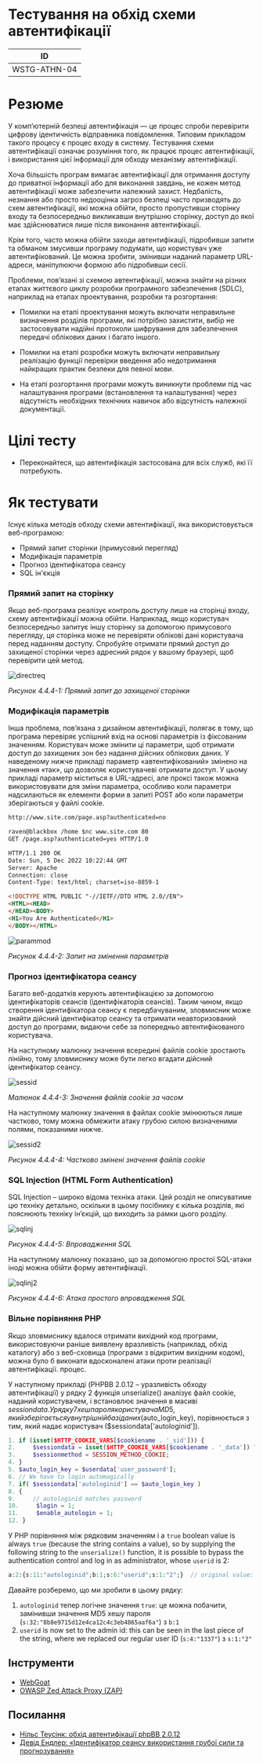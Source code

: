 # Тестування на обхід схеми автентифікації

|ID          |
|------------|
|WSTG-ATHN-04|

# Резюме

У комп’ютерній безпеці автентифікація — це процес спроби перевірити цифрову ідентичність відправника повідомлення. Типовим прикладом такого процесу є процес входу в систему. Тестування схеми автентифікації означає розуміння того, як працює процес автентифікації, і використання цієї інформації для обходу механізму автентифікації.

Хоча більшість програм вимагає автентифікації для отримання доступу до приватної інформації або для виконання завдань, не кожен метод автентифікації може забезпечити належний захист. Недбалість, незнання або просто недооцінка загроз безпеці часто призводять до схем автентифікації, які можна обійти, просто пропустивши сторінку входу та безпосередньо викликавши внутрішню сторінку, доступ до якої має здійснюватися лише після виконання автентифікації.

Крім того, часто можна обійти заходи автентифікації, підробивши запити та обманом змусивши програму подумати, що користувач уже автентифікований. Це можна зробити, змінивши наданий параметр URL-адреси, маніпулюючи формою або підробивши сесії.

Проблеми, пов’язані зі схемою автентифікації, можна знайти на різних етапах життєвого циклу розробки програмного забезпечення (SDLC), наприклад на етапах проектування, розробки та розгортання:

- Помилки на етапі проектування можуть включати неправильне визначення розділів програми, які потрібно захистити, вибір не застосовувати надійні протоколи шифрування для забезпечення передачі облікових даних і багато іншого.

- Помилки на етапі розробки можуть включати неправильну реалізацію функції перевірки введення або недотримання найкращих практик безпеки для певної мови.

- На етапі розгортання програми можуть виникнути проблеми під час налаштування програми (встановлення та налаштування) через відсутність необхідних технічних навичок або відсутність належної документації.

# Цілі тесту

- Переконайтеся, що автентифікація застосована для всіх служб, які її потребують.

# Як тестувати

Існує кілька методів обходу схеми автентифікації, яка використовується веб-програмою:

- Прямий запит сторінки (примусовий перегляд)
- Модифікація параметрів
- Прогноз ідентифікатора сеансу
- SQL ін'єкція

### Прямий запит на сторінку

Якщо веб-програма реалізує контроль доступу лише на сторінці входу, схему автентифікації можна обійти. Наприклад, якщо користувач безпосередньо запитує іншу сторінку за допомогою примусового перегляду, ця сторінка може не перевіряти облікові дані користувача перед наданням доступу. Спробуйте отримати прямий доступ до захищеної сторінки через адресний рядок у вашому браузері, щоб перевірити цей метод.

![directreq](https://user-images.githubusercontent.com/93474882/205521448-fafbcc30-d26b-4987-a997-a759fd81d7a0.jpg)

*Рисунок 4.4.4-1: Прямий запит до захищеної сторінки*

### Модифікація параметрів

Інша проблема, пов’язана з дизайном автентифікації, полягає в тому, що програма перевіряє успішний вхід на основі параметрів із фіксованим значенням. Користувач може змінити ці параметри, щоб отримати доступ до захищених зон без надання дійсних облікових даних. У наведеному нижче прикладі параметр «автентифікований» змінено на значення «так», що дозволяє користувачеві отримати доступ. У цьому прикладі параметр міститься в URL-адресі, але проксі також можна використовувати для зміни параметра, особливо коли параметри надсилаються як елементи форми в запиті POST або коли параметри зберігаються у файлі cookie.

```html
http://www.site.com/page.asp?authenticated=no

raven@blackbox /home $nc www.site.com 80
GET /page.asp?authenticated=yes HTTP/1.0

HTTP/1.1 200 OK
Date: Sun, 5 Dec 2022 10:22:44 GMT
Server: Apache
Connection: close
Content-Type: text/html; charset=iso-8859-1

<!DOCTYPE HTML PUBLIC "-//IETF//DTD HTML 2.0//EN">
<HTML><HEAD>
</HEAD><BODY>
<H1>You Are Authenticated</H1>
</BODY></HTML>
```

![parammod](https://user-images.githubusercontent.com/93474882/205521432-aeed2473-1202-418e-a7c8-c0f06b8abdec.jpg)


*Рисунок 4.4.4-2: Запит на змінення параметрів*

### Прогноз ідентифікатора сеансу

Багато веб-додатків керують автентифікацією за допомогою ідентифікаторів сеансів (ідентифікаторів сеансів). Таким чином, якщо створення ідентифікатора сеансу є передбачуваним, зловмисник може знайти дійсний ідентифікатор сеансу та отримати неавторизований доступ до програми, видаючи себе за попередньо автентифікованого користувача.

На наступному малюнку значення всередині файлів cookie зростають лінійно, тому зловмиснику може бути легко вгадати дійсний ідентифікатор сеансу.

![sessid](https://user-images.githubusercontent.com/93474882/205521409-a360da26-4125-49ca-a44f-32998316be98.jpg)

*Малюнок 4.4.4-3: Значення файлів cookie за часом*

На наступному малюнку значення в файлах cookie змінюються лише частково, тому можна обмежити атаку грубою силою визначеними полями, показаними нижче.

![sessid2](https://user-images.githubusercontent.com/93474882/205521395-d135f74a-175b-4c62-84d9-745605370448.jpg)

*Рисунок 4.4.4-4: Частково змінені значення файлів cookie*

### SQL Injection (HTML Form Authentication)

SQL Injection – широко відома техніка атаки. Цей розділ не описуватиме цю техніку детально, оскільки в цьому посібнику є кілька розділів, які пояснюють техніку ін’єкцій, що виходить за рамки цього розділу.

![sqlinj](https://user-images.githubusercontent.com/93474882/205521560-a7746072-53bf-4693-b85b-28cb5d648ced.jpg)

*Рисунок 4.4.4-5: Впровадження SQL*

На наступному малюнку показано, що за допомогою простої SQL-атаки іноді можна обійти форму автентифікації.

![sqlinj2](https://user-images.githubusercontent.com/93474882/205521603-b82eb6c7-c05d-4983-bd3d-0d6a25b1a388.gif)

*Рисунок 4.4.4-6: Атака простого впровадження SQL*

### Вільне порівняння PHP

Якщо зловмиснику вдалося отримати вихідний код програми, використовуючи раніше виявлену вразливість (наприклад, обхід каталогу) або з веб-сховища (програми з відкритим вихідним кодом), можна було б виконати вдосконалені атаки проти реалізації автентифікації. процес.

У наступному прикладі (PHPBB 2.0.12 – уразливість обходу автентифікації) у рядку 2 функція unserialize() аналізує файл cookie, наданий користувачем, і встановлює значення в масиві $sessiondata. У рядку 7 хеш пароля користувача MD5, який зберігається у внутрішній базі даних ($auto_login_key), порівнюється з тим, який надає користувач ($sessiondata['autologinid']).

```php
1. if (isset($HTTP_COOKIE_VARS[$cookiename . '_sid'])) {
2.     $sessiondata = isset($HTTP_COOKIE_VARS[$cookiename . '_data']) ? unserialize(stripslashes($HTTP_COOKIE_VARS[$cookiename . '_data'])) : array();
3.     $sessionmethod = SESSION_METHOD_COOKIE;
4. }
5. $auto_login_key = $userdata['user_password'];
6. // We have to login automagically
7. if( $sessiondata['autologinid'] == $auto_login_key )
8. {
9.     // autologinid matches password
10.     $login = 1;
11.     $enable_autologin = 1;
12. }
```
У PHP порівняння між рядковим значенням і a `true` boolean value is always `true` (because the string contains a value), so by supplying the following string to the `unserialize()` function, it is possible to bypass the authentication control and log in as administrator, whose `userid` is 2:

```php
a:2:{s:11:"autologinid";b:1;s:6:"userid";s:1:"2";}  // original value: a:2:{s:11:"autologinid";s:32:"8b8e9715d12e4ca12c4c3eb4865aaf6a";s:6:"userid";s:4:"1337";}
```
Давайте розберемо, що ми зробили в цьому рядку:

1. `autologinid` тепер логічне значення `true`: це можна побачити, замінивши значення MD5 хешу пароля (`s:32:"8b8e9715d12e4ca12c4c3eb4865aaf6a"`) з `b:1`
2. `userid` is now set to the admin id: this can be seen in the last piece of the string, where we replaced our regular user ID (`s:4:"1337"`) з `s:1:"2"`

## Інструменти

- [WebGoat](https://owasp.org/www-project-webgoat/)
- [OWASP Zed Attack Proxy (ZAP)](https://www.zaproxy.org)

## Посилання

- [Нільс Теусінк: обхід автентифікації phpBB 2.0.12](http://blog.teusink.net/2008/12/classic-bug-phpbb-2012-authentication.html)
- [Девід Ендлер: «Ідентифікатор сеансу використання грубої сили та прогнозування»](https://www.cgisecurity.com/lib/SessionIDs.pdf)










